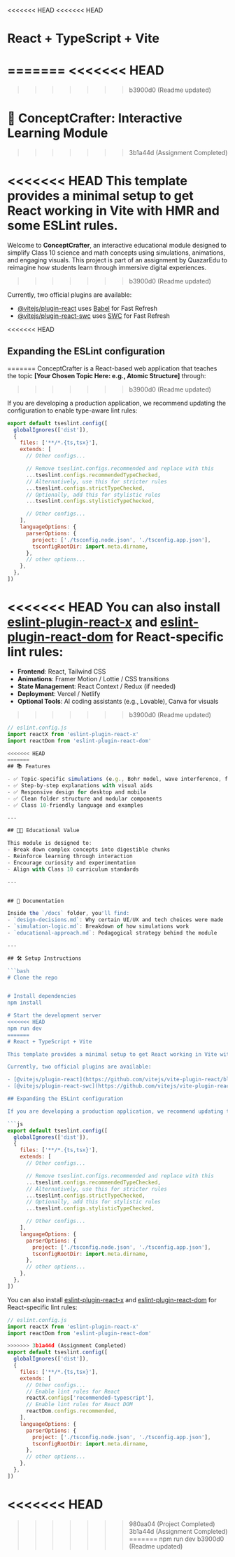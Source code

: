 <<<<<<< HEAD
<<<<<<< HEAD
# React + TypeScript + Vite
=======
<<<<<<< HEAD
=======
>>>>>>> b3900d0 (Readme updated)
# 🌟 ConceptCrafter: Interactive Learning Module
>>>>>>> 3b1a44d (Assignment Completed)

<<<<<<< HEAD
This template provides a minimal setup to get React working in Vite with HMR and some ESLint rules.
=======
Welcome to **ConceptCrafter**, an interactive educational module designed to simplify Class 10 science and math concepts using simulations, animations, and engaging visuals. This project is part of an assignment by QuazarEdu to reimagine how students learn through immersive digital experiences.
>>>>>>> b3900d0 (Readme updated)

Currently, two official plugins are available:

- [@vitejs/plugin-react](https://github.com/vitejs/vite-plugin-react/blob/main/packages/plugin-react) uses [Babel](https://babeljs.io/) for Fast Refresh
- [@vitejs/plugin-react-swc](https://github.com/vitejs/vite-plugin-react/blob/main/packages/plugin-react-swc) uses [SWC](https://swc.rs/) for Fast Refresh

<<<<<<< HEAD
## Expanding the ESLint configuration
=======
ConceptCrafter is a React-based web application that teaches the topic **[Your Chosen Topic Here: e.g., Atomic Structure]** through:
>>>>>>> b3900d0 (Readme updated)

If you are developing a production application, we recommend updating the configuration to enable type-aware lint rules:

```js
export default tseslint.config([
  globalIgnores(['dist']),
  {
    files: ['**/*.{ts,tsx}'],
    extends: [
      // Other configs...

      // Remove tseslint.configs.recommended and replace with this
      ...tseslint.configs.recommendedTypeChecked,
      // Alternatively, use this for stricter rules
      ...tseslint.configs.strictTypeChecked,
      // Optionally, add this for stylistic rules
      ...tseslint.configs.stylisticTypeChecked,

      // Other configs...
    ],
    languageOptions: {
      parserOptions: {
        project: ['./tsconfig.node.json', './tsconfig.app.json'],
        tsconfigRootDir: import.meta.dirname,
      },
      // other options...
    },
  },
])
```

<<<<<<< HEAD
You can also install [eslint-plugin-react-x](https://github.com/Rel1cx/eslint-react/tree/main/packages/plugins/eslint-plugin-react-x) and [eslint-plugin-react-dom](https://github.com/Rel1cx/eslint-react/tree/main/packages/plugins/eslint-plugin-react-dom) for React-specific lint rules:
=======
- **Frontend**: React, Tailwind CSS  
- **Animations**: Framer Motion / Lottie / CSS transitions  
- **State Management**: React Context / Redux (if needed)  
- **Deployment**: Vercel / Netlify  
- **Optional Tools**: AI coding assistants (e.g., Lovable), Canva for visuals
>>>>>>> b3900d0 (Readme updated)

```js
// eslint.config.js
import reactX from 'eslint-plugin-react-x'
import reactDom from 'eslint-plugin-react-dom'

<<<<<<< HEAD
=======
## 📚 Features

- ✅ Topic-specific simulations (e.g., Bohr model, wave interference, fluid pressure)
- ✅ Step-by-step explanations with visual aids
- ✅ Responsive design for desktop and mobile
- ✅ Clean folder structure and modular components
- ✅ Class 10-friendly language and examples

---

## 🧑‍🏫 Educational Value

This module is designed to:
- Break down complex concepts into digestible chunks  
- Reinforce learning through interaction  
- Encourage curiosity and experimentation  
- Align with Class 10 curriculum standards

---


## 📄 Documentation

Inside the `/docs` folder, you'll find:
- `design-decisions.md`: Why certain UI/UX and tech choices were made  
- `simulation-logic.md`: Breakdown of how simulations work  
- `educational-approach.md`: Pedagogical strategy behind the module  

---

## 🛠️ Setup Instructions

```bash
# Clone the repo


# Install dependencies
npm install

# Start the development server
<<<<<<< HEAD
npm run dev
=======
# React + TypeScript + Vite

This template provides a minimal setup to get React working in Vite with HMR and some ESLint rules.

Currently, two official plugins are available:

- [@vitejs/plugin-react](https://github.com/vitejs/vite-plugin-react/blob/main/packages/plugin-react) uses [Babel](https://babeljs.io/) for Fast Refresh
- [@vitejs/plugin-react-swc](https://github.com/vitejs/vite-plugin-react/blob/main/packages/plugin-react-swc) uses [SWC](https://swc.rs/) for Fast Refresh

## Expanding the ESLint configuration

If you are developing a production application, we recommend updating the configuration to enable type-aware lint rules:

```js
export default tseslint.config([
  globalIgnores(['dist']),
  {
    files: ['**/*.{ts,tsx}'],
    extends: [
      // Other configs...

      // Remove tseslint.configs.recommended and replace with this
      ...tseslint.configs.recommendedTypeChecked,
      // Alternatively, use this for stricter rules
      ...tseslint.configs.strictTypeChecked,
      // Optionally, add this for stylistic rules
      ...tseslint.configs.stylisticTypeChecked,

      // Other configs...
    ],
    languageOptions: {
      parserOptions: {
        project: ['./tsconfig.node.json', './tsconfig.app.json'],
        tsconfigRootDir: import.meta.dirname,
      },
      // other options...
    },
  },
])
```

You can also install [eslint-plugin-react-x](https://github.com/Rel1cx/eslint-react/tree/main/packages/plugins/eslint-plugin-react-x) and [eslint-plugin-react-dom](https://github.com/Rel1cx/eslint-react/tree/main/packages/plugins/eslint-plugin-react-dom) for React-specific lint rules:

```js
// eslint.config.js
import reactX from 'eslint-plugin-react-x'
import reactDom from 'eslint-plugin-react-dom'

>>>>>>> 3b1a44d (Assignment Completed)
export default tseslint.config([
  globalIgnores(['dist']),
  {
    files: ['**/*.{ts,tsx}'],
    extends: [
      // Other configs...
      // Enable lint rules for React
      reactX.configs['recommended-typescript'],
      // Enable lint rules for React DOM
      reactDom.configs.recommended,
    ],
    languageOptions: {
      parserOptions: {
        project: ['./tsconfig.node.json', './tsconfig.app.json'],
        tsconfigRootDir: import.meta.dirname,
      },
      // other options...
    },
  },
])
```
<<<<<<< HEAD
=======
>>>>>>> 980aa04 (Project Completed)
>>>>>>> 3b1a44d (Assignment Completed)
=======
npm run dev
>>>>>>> b3900d0 (Readme updated)
